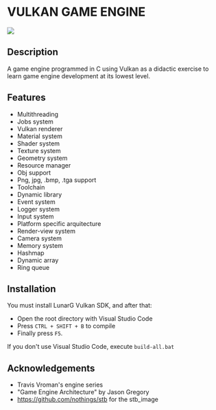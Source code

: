 # VULKAN GAME ENGINE
![](showcase_gif.gif)



## Description
A game engine programmed in C using Vulkan as a didactic exercise to learn game engine development at its lowest level.

## Features
+ Multithreading
+ Jobs system
+ Vulkan renderer
+ Material system
+ Shader system
+ Texture system
+ Geometry system
+ Resource manager
+ Obj support
+ Png, jpg, .bmp, .tga support
+ Toolchain
+ Dynamic library
+ Event system
+ Logger system
+ Input system
+ Platform specific arquitecture
+ Render-view system
+ Camera system
+ Memory system
+ Hashmap
+ Dynamic array
+ Ring queue

## Installation
You must install LunarG Vulkan SDK, and after that:
+ Open the root directory with Visual Studio Code
+ Press `CTRL + SHIFT + B` to compile
+ Finally press `F5`.

If you don't use Visual Studio Code, execute `build-all.bat`

## Acknowledgements
+ Travis Vroman's engine series
+ "Game Engine Architecture" by Jason Gregory
+ https://github.com/nothings/stb for the stb_image
